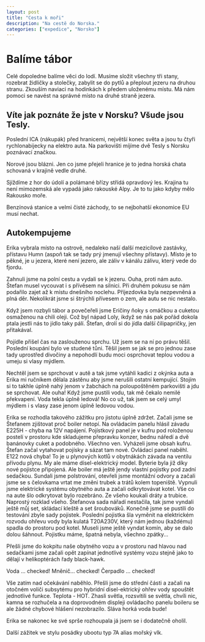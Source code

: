 ```yaml
---
layout: post
title: "Cesta k moři"
description: "Na cestě do Norska."
categories: ["expedice", "Norsko"]
---
```


# Balíme tábor
Celé dopoledne balíme věci do lodí. Musíme složit všechny tři stany, rozebrat židličky a stolečky, zabylit se do pytlů a přeplout jezeru na druhou stranu. Zkouším naviaci na hodinkách k předem uloženému místu. Má nám pomoci se navést na správné místo na druhé straně jezera. 

## Víte jak poznáte že jste v Norsku? Všude jsou Tesly.

Poslední ICA (nákupák) před hranicemi, největší konec světa a jsou tu čtyři rychlonabijecky na elektro auta. Na parkovišti míjíme dvě Tesly s Norsku poznávací značkou.

Norové jsou blázni. 
Jen co jsme přejeli hranice je to jedna horská chata schovaná v krajině vedle druhé.

Sjíždíme z hor do údolí a polámané břízy střídá opravdový les. Krajina tu není mimozemská ale vypadá jako rakouské Alpy. Je to tu jako kdyby mělo Rakousko moře. 

Benzínová stanice a velmi čisté záchody, to se nejbohatší ekonomice EU musí nechat.

## Autokempujeme
Erika vybrala místo na ostrově, nedaleko naší další mezicílové zastávky, přístavu Humn (aspoň tak se tady prý jmenují všechny přístavy). Místo je to pěkné, je u jezera, které není jezero, ale záliv v kánálu zálivu, který vede do fjordu. 

Zahnuli jsme na polní cestu a vydali se k jezeru. Ouha, proti nám auto. Štefan musel vycouvat i s přívěsem na silnici. Při druhém pokusu se nám podařilo zajet až k místu dnešního noclehu. Příjezdovka byla nezpevněná a plná děr. Nekolikrát jsme si štrýchli přívesem o zem, ale autu se nic nestalo.

Když jsem rozbyli tábor a povečeřeli jsme Eričiny ňoky s omáčkou a cuketou osmaženou na chili oleji. Což byl nápad Loly, ikdyž se nás pak pořád dokola ptala jestli nás to jídlo taky pálí. Štefan, drolí si do jídla další čilipapričky, jen přitakával. 

Pojídle přišel čas na zaslouženou sprchu. Už jsem se na ní po právu těšil. Poslední koupání bylo ve studené tůni. Těšil jsem se jak se pro jednou zase tady uprostřed divočiny a nepohodlí budu moci osprchovat teplou vodou a umeju si vlasy mýdlem. 

Nechtěl jsem se sprchovat v autě a tak jsme vytáhli kadici z okýnka auta a Erika mi ručníkem dělala zástěnu aby jsme nerušili ostatní kempující. Stojím si to takhle úplně nahý jenom v žabchách na poloupoštěném parkovišti a jdu se sprchovat. Ale ouha! Když jsme pustili vodu, tak mě čekalo nemilé překvapení. Voda tekla úplně ledová! No co už, tak jsem se celý umyl mýdlem i s vlasy zase jenom úplně ledovou vodou.

Erika se rozhodla takového zážitku pro jistotu úplně zdržet. Začali jsme se Štefanem zjištovat proč boiler netopí. Na ovládacím panelu hlásil závadu E225H - chyba na 12V napájení. Pojístkový panel je v kufru pod roloženou postelí v prostoru kde skladujeme přepravku konzer, bednu náředí a dvě banánovky cuket a podobného. Všechno ven. Vyházeli jsme obsah kufru. Štefan začal vytahovat pojísky a sázat tam nové. Ovládací panel naběhl. E122 nová chyba! To je u plynových kotlů v obytnákách závada na ventilu přívodu plynu. My ale máme dísel-elektrický model. Byterie byla již díky nové pojistce připojená. Ale boiler má ještě jendy vlastní pojistky pod zadní sedačkou. Sundali jsme polstrování, otevřeli jsme montážní odvory a začali jsme se s čelovkama vrtat me změni trubek a trátů kolem topeniště. Vypnuli jsme elektrické systému obytného auta a začali odkrytovávat kotel. Vše co na aute šlo odkrytovat bylo rozebráno. Ze všeho koukali dráty a trubice. Naprostý rozklad všeho. Štefanova sada nářadí nestačila, tak jsme vyndali ještě můj set, skládací kleště a set šroubováků. Konečně jsme se pustili do testování zbyle sady pojistek. Poslední pojistka šla vyměnit na elektrickém rozvodu ohřevu vody byla kulatá T20A230V, který nám jednou (každému) spadla do prostoru pod kotel. Museli jsme ještě vyndat komín, aby se dalo dolou šáhnout. Pojistku máme, špatná nebyla, všechno zpátky...

Přešli jsme do kokpitu naše obytného vozu a v prostoru nad hlavou nad sedačkami jsme začali opět zapínat jednotlivé systémy vozu stejně jako to dělají v helikoptérách řady black-hawk.

Voda ... checked!
Mněnič... checked!
Čerpadlo ... checked!

Vše zatím nad očekávání naběhlo. Přešli jsme do střední části a začali na otočném voliči subsytému pro hybridní disel-ektrický ohřev vody spouštět jednotlivé funkce. 
Teplota - HOT.
Zhasli světla, rozsvítili se světla, chvíli nic, kamna se rozhučela a na doprovodném displeji ovládacího panelu boileru se ale žádné chybové hlášení nezobrazilo. Sláva horká voda bude!

Erika se nakonec ke své sprše rozhoupala já jsem se i dodatečně oholil. 

Další zážitek ve stylu posádky ubootu typ 7A alias mořský vlk.